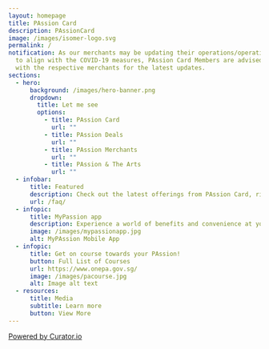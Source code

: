 ```yaml
---
layout: homepage
title: PAssion Card
description: PAssionCard
image: /images/isomer-logo.svg
permalink: /
notification: As our merchants may be updating their operations/operating hours
  to align with the COVID-19 measures, PAssion Card Members are advised to check
  with the respective merchants for the latest updates.
sections:
  - hero:
      background: /images/hero-banner.png
      dropdown:
        title: Let me see
        options:
          - title: PAssion Card
            url: ""
          - title: PAssion Deals
            url: ""
          - title: PAssion Merchants
            url: ""
          - title: PAssion & The Arts
            url: ""
  - infobar:
      title: Featured
      description: Check out the latest offerings from PAssion Card, right here, right now.
      url: /faq/
  - infopic:
      title: MyPassion app
      description: Experience a world of benefits and convenience at your fingertips
      image: /images/mypassionapp.jpg
      alt: MyPAssion Mobile App
  - infopic:
      title: Get on course towards your PAssion!
      button: Full List of Courses
      url: https://www.onepa.gov.sg/
      image: /images/pacourse.jpg
      alt: Image alt text
  - resources:
      title: Media
      subtitle: Learn more
      button: View More
---
```


<!-- Place <div> tag where you want the feed to appear -->
<div id="curator-feed-default-feed-layout"><a href="https://curator.io" target="_blank" class="crt-logo crt-tag">Powered by Curator.io</a></div><!-- The Javascript can be moved to the end of the html page before the </body> tag --><script type="text/javascript">
/* curator-feed-default-feed-layout */
(function(){
var i,e,d=document,s="script";i=d.createElement("script");i.async=1;i.charset="UTF-8";
i.src="https://cdn.curator.io/published/3ca8e1c9-0499-4b0c-96f1-baedc768ab74.js";
e=d.getElementsByTagName(s)[0];e.parentNode.insertBefore(i, e);
})();
</script>
